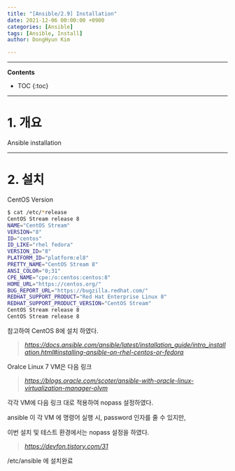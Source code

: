 ```yaml
---
title: "[Ansible/2.9] Installation"
date: 2021-12-06 00:00:00 +0900
categories: [Ansible]
tags: [Ansible, Install]
author: DongHyun Kim

---
```


---
**Contents**
* TOC
{:toc}
---

# 1. 개요

Ansible installation



---

# 2. 설치

CentOS Version

```bash
$ cat /etc/*release
CentOS Stream release 8
NAME="CentOS Stream"
VERSION="8"
ID="centos"
ID_LIKE="rhel fedora"
VERSION_ID="8"
PLATFORM_ID="platform:el8"
PRETTY_NAME="CentOS Stream 8"
ANSI_COLOR="0;31"
CPE_NAME="cpe:/o:centos:centos:8"
HOME_URL="https://centos.org/"
BUG_REPORT_URL="https://bugzilla.redhat.com/"
REDHAT_SUPPORT_PRODUCT="Red Hat Enterprise Linux 8"
REDHAT_SUPPORT_PRODUCT_VERSION="CentOS Stream"
CentOS Stream release 8
CentOS Stream release 8
```



참고하여 CentOS 8에  설치 하였다.

> _<https://docs.ansible.com/ansible/latest/installation_guide/intro_installation.html#installing-ansible-on-rhel-centos-or-fedora>_



Oralce Linux 7 VM은 다음 링크

> _<https://blogs.oracle.com/scoter/ansible-with-oracle-linux-virtualization-manager-olvm>_



각각 VM에 다음 링크 대로 적용하여 nopass 설정하였다.

ansible 이 각 VM 에 명령어 실행 시, password 인자를 줄 수 있지만,

이번 설치 및 테스트 환경에서는 nopass 설정을 하였다.

> _<https://devfon.tistory.com/31>_



/etc/ansible 에 설치완료